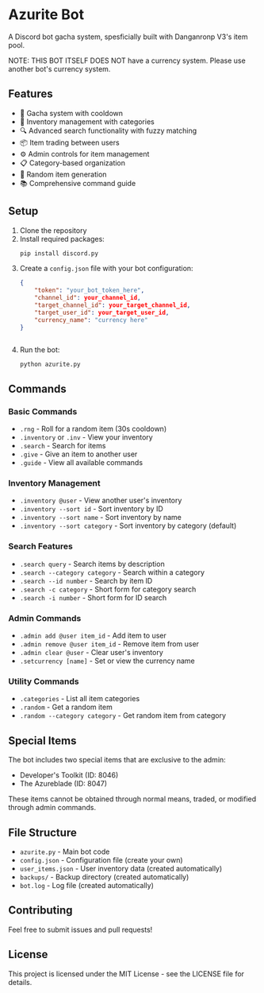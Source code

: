 # Azurite Bot

A Discord bot gacha system, spesficially built with Danganronp V3's item pool.

NOTE: THIS BOT ITSELF DOES NOT have a currency system. Please use another bot's currency system.

## Features

- 🎲 Gacha system with cooldown
- 🎒 Inventory management with categories
- 🔍 Advanced search functionality with fuzzy matching
- 📦 Item trading between users
- ⚙️ Admin controls for item management
- 📋 Category-based organization
- 🎯 Random item generation
- 📚 Comprehensive command guide

## Setup

1. Clone the repository
2. Install required packages:
   ```bash
   pip install discord.py
   ```
3. Create a `config.json` file with your bot configuration:
   ```json
   {
       "token": "your_bot_token_here",
       "channel_id": your_channel_id, 
       "target_channel_id": your_target_channel_id,
       "target_user_id": your_target_user_id,
       "currency_name": "currency here"
   }
   ```
   ```
4. Run the bot:
   ```bash
   python azurite.py
   ```

## Commands

### Basic Commands
- `.rng` - Roll for a random item (30s cooldown)
- `.inventory` or `.inv` - View your inventory
- `.search` - Search for items
- `.give` - Give an item to another user
- `.guide` - View all available commands

### Inventory Management
- `.inventory @user` - View another user's inventory
- `.inventory --sort id` - Sort inventory by ID
- `.inventory --sort name` - Sort inventory by name
- `.inventory --sort category` - Sort inventory by category (default)

### Search Features
- `.search query` - Search items by description
- `.search --category category` - Search within a category
- `.search --id number` - Search by item ID
- `.search -c category` - Short form for category search
- `.search -i number` - Short form for ID search

### Admin Commands
- `.admin add @user item_id` - Add item to user
- `.admin remove @user item_id` - Remove item from user
- `.admin clear @user` - Clear user's inventory
- `.setcurrency [name]` - Set or view the currency name

### Utility Commands
- `.categories` - List all item categories
- `.random` - Get a random item
- `.random --category category` - Get random item from category

## Special Items

The bot includes two special items that are exclusive to the admin:
- Developer's Toolkit (ID: 8046)
- The Azureblade (ID: 8047)

These items cannot be obtained through normal means, traded, or modified through admin commands.

## File Structure

- `azurite.py` - Main bot code
- `config.json` - Configuration file (create your own)
- `user_items.json` - User inventory data (created automatically)
- `backups/` - Backup directory (created automatically)
- `bot.log` - Log file (created automatically)

## Contributing

Feel free to submit issues and pull requests!

## License

This project is licensed under the MIT License - see the LICENSE file for details. 
